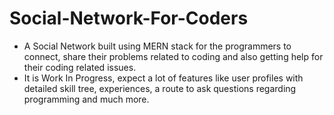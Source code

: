 # Social-Network-For-Coders
 - A Social Network built using MERN stack for the programmers to connect, share their problems related to coding and also getting help for their coding related issues.
 - It is Work In Progress, expect a lot of features like user profiles with detailed skill tree, experiences, a route to ask questions regarding programming and much more.
